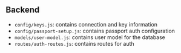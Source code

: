 ## Backend
- `config/keys.js`: contains connection and key information
- `config/passport-setup.js`: contains passport auth configuration
- `models/user-model.js`: contains user model for the database
- `routes/auth-routes.js`: contains routes for auth